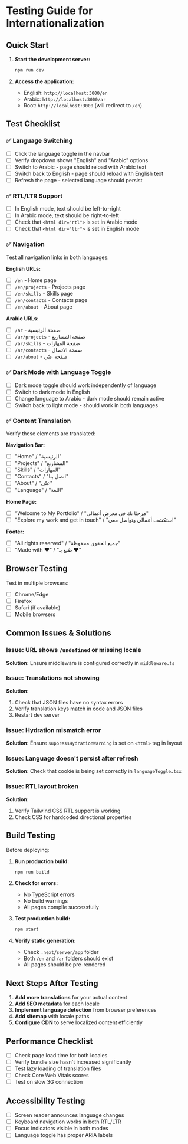 # Testing Guide for Internationalization

## Quick Start

1. **Start the development server:**
   ```bash
   npm run dev
   ```

2. **Access the application:**
   - English: `http://localhost:3000/en`
   - Arabic: `http://localhost:3000/ar`
   - Root: `http://localhost:3000` (will redirect to `/en`)

## Test Checklist

### ✅ Language Switching
- [ ] Click the language toggle in the navbar
- [ ] Verify dropdown shows "English" and "Arabic" options
- [ ] Switch to Arabic - page should reload with Arabic text
- [ ] Switch back to English - page should reload with English text
- [ ] Refresh the page - selected language should persist

### ✅ RTL/LTR Support
- [ ] In English mode, text should be left-to-right
- [ ] In Arabic mode, text should be right-to-left
- [ ] Check that `<html dir="rtl">` is set in Arabic mode
- [ ] Check that `<html dir="ltr">` is set in English mode

### ✅ Navigation
Test all navigation links in both languages:

**English URLs:**
- [ ] `/en` - Home page
- [ ] `/en/projects` - Projects page
- [ ] `/en/skills` - Skills page
- [ ] `/en/contacts` - Contacts page
- [ ] `/en/about` - About page

**Arabic URLs:**
- [ ] `/ar` - صفحة الرئيسية
- [ ] `/ar/projects` - صفحة المشاريع
- [ ] `/ar/skills` - صفحة المهارات
- [ ] `/ar/contacts` - صفحة الاتصال
- [ ] `/ar/about` - صفحة عنّي

### ✅ Dark Mode with Language Toggle
- [ ] Dark mode toggle should work independently of language
- [ ] Switch to dark mode in English
- [ ] Change language to Arabic - dark mode should remain active
- [ ] Switch back to light mode - should work in both languages

### ✅ Content Translation
Verify these elements are translated:

**Navigation Bar:**
- [ ] "Home" / "الرئيسية"
- [ ] "Projects" / "المشاريع"
- [ ] "Skills" / "المهارات"
- [ ] "Contacts" / "اتصل بنا"
- [ ] "About" / "عنّي"
- [ ] "Language" / "اللغة"

**Home Page:**
- [ ] "Welcome to My Portfolio" / "مرحبًا بك في معرض أعمالي"
- [ ] "Explore my work and get in touch" / "استكشف أعمالي وتواصل معي"

**Footer:**
- [ ] "All rights reserved" / "جميع الحقوق محفوظة"
- [ ] "Made with ❤️" / "صُنع بـ ❤️"

## Browser Testing

Test in multiple browsers:
- [ ] Chrome/Edge
- [ ] Firefox
- [ ] Safari (if available)
- [ ] Mobile browsers

## Common Issues & Solutions

### Issue: URL shows `/undefined` or missing locale
**Solution:** Ensure middleware is configured correctly in `middleware.ts`

### Issue: Translations not showing
**Solution:** 
1. Check that JSON files have no syntax errors
2. Verify translation keys match in code and JSON files
3. Restart dev server

### Issue: Hydration mismatch error
**Solution:** Ensure `suppressHydrationWarning` is set on `<html>` tag in layout

### Issue: Language doesn't persist after refresh
**Solution:** Check that cookie is being set correctly in `languageToggle.tsx`

### Issue: RTL layout broken
**Solution:** 
1. Verify Tailwind CSS RTL support is working
2. Check CSS for hardcoded directional properties

## Build Testing

Before deploying:

1. **Run production build:**
   ```bash
   npm run build
   ```

2. **Check for errors:**
   - No TypeScript errors
   - No build warnings
   - All pages compile successfully

3. **Test production build:**
   ```bash
   npm start
   ```

4. **Verify static generation:**
   - Check `.next/server/app` folder
   - Both `/en` and `/ar` folders should exist
   - All pages should be pre-rendered

## Next Steps After Testing

1. **Add more translations** for your actual content
2. **Add SEO metadata** for each locale
3. **Implement language detection** from browser preferences
4. **Add sitemap** with locale paths
5. **Configure CDN** to serve localized content efficiently

## Performance Checklist

- [ ] Check page load time for both locales
- [ ] Verify bundle size hasn't increased significantly
- [ ] Test lazy loading of translation files
- [ ] Check Core Web Vitals scores
- [ ] Test on slow 3G connection

## Accessibility Testing

- [ ] Screen reader announces language changes
- [ ] Keyboard navigation works in both RTL/LTR
- [ ] Focus indicators visible in both modes
- [ ] Language toggle has proper ARIA labels
